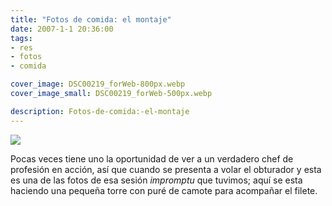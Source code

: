 ```yaml
---
title: "Fotos de comida: el montaje"
date: 2007-1-1 20:36:00
tags: 
- res
- fotos
- comida

cover_image: DSC00219_forWeb-800px.webp
cover_image_small: DSC00219_forWeb-500px.webp

description: Fotos-de-comida:-el-montaje
---
```



[![](DSC00219_forWeb-800px.webp)](DSC00219_forWeb-original.webp)

  

Pocas veces tiene uno la oportunidad de ver a un verdadero chef de profesión en acción, así que cuando se presenta a volar el obturador y esta es una de las fotos de esa sesión *impromptu* que tuvimos; aquí se esta haciendo una pequeña torre con puré de camote para acompañar el filete.
